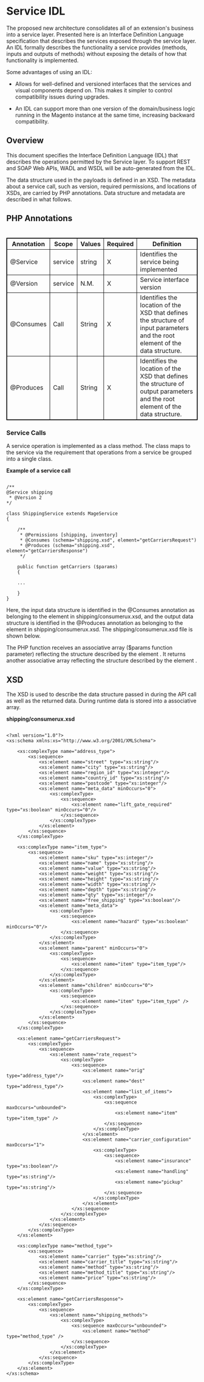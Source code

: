 Service IDL
===========

The proposed new architecture consolidates all of an extension's business into a
service layer. Presented here is an Interface Definition Language specification
that describes the services exposed through the service layer. An IDL formally
describes the functionality a service provides (methods, inputs and outputs of
methods) without exposing the details of how that functionality is implemented.

Some advantages of using an IDL:

-   Allows for well-defined and versioned interfaces that the services and
    visual components depend on. This makes it simpler to control compatibility
    issues during upgrades.

-   An IDL can support more than one version of the domain/business logic
    running in the Magento instance at the same time, increasing backward
    compatibility.

Overview
--------

This document specifies the Interface Definition Language (IDL) that describes
the operations permitted by the Service layer. To support REST and SOAP Web
APIs, WADL and WSDL will be auto-generated from the IDL.

The data structure used in the payloads is defined in an XSD. The metadata about
a service call, such as version, required permissions, and locations of XSDs,
are carried by PHP annotations. Data structure and metadata are described in
what follows.

PHP Annotations
---------------

### 

<table>
<table style="border:1px solid black;border-collapse:collapse;">
<tr>
<th style="border:1px solid black;"> Annotation </th>
<th style="border:1px solid black;"> Scope </th>
<th style="border:1px solid black;"> Values </th>
<th style="border:1px solid black;"> Required </th>
<th style="border:1px solid black;"> Definition </th>
</tr>
<tr>
<td style="border:1px solid black;"> @Service </td>
<td style="border:1px solid black;"> service </td>
<td style="border:1px solid black;"> string </td>
<td style="border:1px solid black;"> X </td>
<td style="border:1px solid black;"> Identifies the service being implemented </td>
</tr>
<tr>
<td style="border:1px solid black;"> @Version </td>
<td style="border:1px solid black;"> service </td>
<td style="border:1px solid black;"> N.M. </td>
<td style="border:1px solid black;"> X </td>
<td style="border:1px solid black;"> Service interface version </td>
</tr>
<tr>
<td style="border:1px solid black;"> @Consumes </td>
<td style="border:1px solid black;"> Call </td>
<td style="border:1px solid black;"> String </td>
<td style="border:1px solid black;"> X </td>
<td style="border:1px solid black;"> Identifies the location of the XSD that defines the structure of input parameters and the root element of the data structure. </td>
</tr>
<tr>
<td style="border:1px solid black;"> @Produces </td>
<td style="border:1px solid black;"> Call </td>
<td style="border:1px solid black;"> String </td>
<td style="border:1px solid black;"> X </td>
<td style="border:1px solid black;"> Identifies the location of the XSD that defines the structure of output parameters and the root element of the data structure. </td>
</tr>
</table>

### 

### Service Calls

A service operation is implemented as a class method. The class maps to the
service via the requirement that operations from a service be grouped into a
single class.

**Example of a service call**

~~~~~~~~~~~~~~~~~~~~~~~~~~~~~~~~~~~~~~~~~~~~~~~~~~~~~~~~~~~~~~~~~~~~~~~~~~~~~~~~

/**
@Service shipping
 * @Version 2
*/

class ShippingService extends MageService 
{

    /**
     * @Permissions [shipping, inventory]
     * @Consumes (schema="shipping.xsd", element="getCarriersRequest")
     * @Produces (schema="shipping.xsd", element="getCarriersResponse")
     */

    public function getCarriers ($params)
    {

    ...

    }
}

~~~~~~~~~~~~~~~~~~~~~~~~~~~~~~~~~~~~~~~~~~~~~~~~~~~~~~~~~~~~~~~~~~~~~~~~~~~~~~~~

Here, the input data structure is identified in the @Consumes annotation as
belonging to the <getCarriersRequest> element in shipping/consumerux.xsd, and the
output data structure is identified in the @Produces annotation as belonging to
the <getCarriersResponse> element in shipping/consumerux.xsd. The shipping/consumerux.xsd file is
shown below.

The PHP function receives an associative array ($params function parameter)
reflecting the structure described by the element <getCarriersRequest>. It returns
another associative array reflecting the structure described by the element
<getCarriersResponse>.

XSD
---

The XSD is used to describe the data structure passed in during the API call as
well as the returned data. During runtime data is stored into a associative
array.

**shipping/consumerux.xsd**

~~~~~~~~~~~~~~~~~~~~~~~~~~~~~~~~~~~~~~~~~~~~~~~~~~~~~~~~~~~~~~~~~~~~~~~~~~~~~~~~

<?xml version="1.0"?>
<xs:schema xmlns:xs="http://www.w3.org/2001/XMLSchema">

    <xs:complexType name="address_type">
        <xs:sequence>
            <xs:element name="street" type="xs:string"/>
            <xs:element name="city" type="xs:string"/>
            <xs:element name="region_id" type="xs:integer"/>
            <xs:element name="country_id" type="xs:string"/>
            <xs:element name="postcode" type="xs:integer"/>
            <xs:element name="meta_data" minOccurs="0">
                <xs:complexType>
                    <xs:sequence>
                        <xs:element name="lift_gate_required" type="xs:boolean" minOccurs="0"/>
                    </xs:sequence>
                </xs:complexType>
            </xs:element>
        </xs:sequence>
    </xs:complexType>

    <xs:complexType name="item_type">
        <xs:sequence>
            <xs:element name="sku" type="xs:integer"/>
            <xs:element name="name" type="xs:string"/>
            <xs:element name="value" type="xs:string"/>
            <xs:element name="weight" type="xs:string"/>
            <xs:element name="height" type="xs:string"/>
            <xs:element name="width" type="xs:string"/>
            <xs:element name="depth" type="xs:string"/>
            <xs:element name="qty" type="xs:integer"/>
            <xs:element name="free_shipping" type="xs:boolean"/>
            <xs:element name="meta_data">
                <xs:complexType>
                    <xs:sequence>
                        <xs:element name="hazard" type="xs:boolean" minOccurs="0"/>
                    </xs:sequence>
                </xs:complexType>
            </xs:element>
            <xs:element name="parent" minOccurs="0">
                <xs:complexType>
                    <xs:sequence>
                        <xs:element name="item" type="item_type"/>
                    </xs:sequence>
                </xs:complexType>
            </xs:element>
            <xs:element name="children" minOccurs="0">
                <xs:complexType>
                    <xs:sequence>
                        <xs:element name="item" type="item_type" />
                    </xs:sequence>
                </xs:complexType>
            </xs:element>
        </xs:sequence>
    </xs:complexType>

    <xs:element name="getCarriersRequest">
        <xs:complexType>
            <xs:sequence>
                <xs:element name="rate_request">
                    <xs:complexType>
                        <xs:sequence>
                            <xs:element name="orig" type="address_type"/>
                            <xs:element name="dest" type="address_type"/>
                            <xs:element name="list_of_items">
                                <xs:complexType>
                                    <xs:sequence maxOccurs="unbounded">
                                        <xs:element name="item" type="item_type" />
                                    </xs:sequence>
                                </xs:complexType>
                            </xs:element>
                            <xs:element name="carrier_configuration" maxOccurs="1">
                                <xs:complexType>
                                    <xs:sequence>
                                        <xs:element name="insurance" type="xs:boolean"/>
                                        <xs:element name="handling" type="xs:string"/>
                                        <xs:element name="pickup" type="xs:string"/>
                                    </xs:sequence>
                                </xs:complexType>
                            </xs:element>
                        </xs:sequence>
                    </xs:complexType>
                </xs:element>
            </xs:sequence>
        </xs:complexType>
    </xs:element>

    <xs:complexType name="method_type">
        <xs:sequence>
            <xs:element name="carrier" type="xs:string"/>
            <xs:element name="carrier_title" type="xs:string"/>
            <xs:element name="method" type="xs:string"/>
            <xs:element name="method_title" type="xs:string"/>
            <xs:element name="price" type="xs:string"/>
        </xs:sequence>
    </xs:complexType>

    <xs:element name="getCarriersResponse">
        <xs:complexType>
            <xs:sequence>
                <xs:element name="shipping_methods">
                    <xs:complexType>
                        <xs:sequence maxOccurs="unbounded">
                            <xs:element name="method" type="method_type" />
                        </xs:sequence>
                    </xs:complexType>
                </xs:element>
            </xs:sequence>
        </xs:complexType>
    </xs:element>
</xs:schema>

~~~~~~~~~~~~~~~~~~~~~~~~~~~~~~~~~~~~~~~~~~~~~~~~~~~~~~~~~~~~~~~~~~~~~~~~~~~~~~~~

